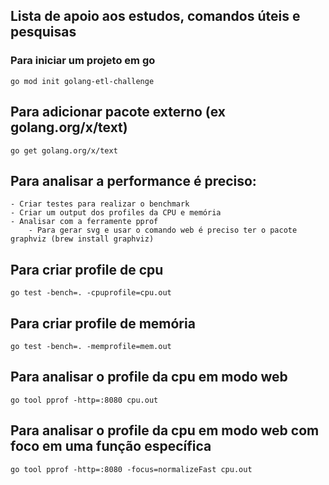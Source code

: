 ## Lista de apoio aos estudos, comandos úteis e pesquisas

### Para iniciar um projeto em go

    go mod init golang-etl-challenge

## Para adicionar pacote externo (ex golang.org/x/text)

    go get golang.org/x/text

## Para analisar a performance é preciso:

    - Criar testes para realizar o benchmark
    - Criar um output dos profiles da CPU e memória
    - Analisar com a ferramente pprof
        - Para gerar svg e usar o comando web é preciso ter o pacote graphviz (brew install graphviz)

## Para criar profile de cpu

    go test -bench=. -cpuprofile=cpu.out

## Para criar profile de memória

    go test -bench=. -memprofile=mem.out

## Para analisar o profile da cpu em modo web

    go tool pprof -http=:8080 cpu.out

##  Para analisar o profile da cpu em modo web com foco em uma função específica

    go tool pprof -http=:8080 -focus=normalizeFast cpu.out